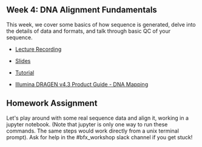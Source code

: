 ## Week 4: DNA Alignment Fundamentals

This week, we cover some basics of how sequence is generated, delve into the details of data and formats, and talk through basic QC of your sequence.

- [Lecture Recording](https://wustl.box.com/s/s9lz50xkfxzi3slenmpsxl6gmbhjkrrv)

- [Slides](bfx_workshop_04_alignment.pdf)

- [Tutorial](bfx_workshop_04_alignment.ipynb)

- [Illumina DRAGEN v4.3 Product Guide - DNA Mapping](https://help.dragen.illumina.com/product-guides/dragen-v4.3/dragen-dna-pipeline/dna-map-align)

## Homework Assignment

Let's play around with some real sequence data and align it, working in a jupyter notebook. (Note that jupyter is only one way to run these commands. The same steps would work directly from a unix terminal prompt). Ask for help in the #bfx_workshop slack channel if you get stuck!
